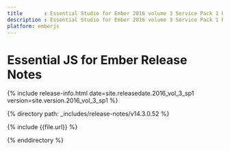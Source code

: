```yaml
---
title		: Essential Studio for Ember 2016 volume 3 Service Pack 1 Release Notes
description	: Essential Studio for Ember 2016 volume 3 Service Pack 1 Release Notes
platform: emberjs
---
```


# Essential JS for Ember Release Notes

{% include release-info.html date=site.releasedate.2016_vol_3_sp1 version=site.version.2016_vol_3_sp1 %} 

{% directory path: _includes/release-notes/v14.3.0.52 %}

{% include {{file.url}} %}

{% enddirectory %}